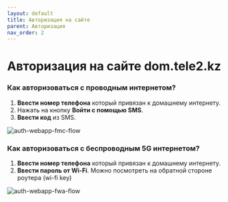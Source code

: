 ```yaml
---
layout: default
title: Авторизация на сайте
parent: Авторизация
nav_order: 2
---
```


# Авторизация на сайте dom.tele2.kz

### Как авторизоваться с проводным интернетом?

1. **Ввести номер телефона** который привязан к домашнему интернету.
2. Нажать на кнопку **Войти с помощью SMS**.
3. **Ввести код** из SMS.

![auth-webapp-fmc-flow](TBC.PIC)

### Как авторизоваться с беспроводным 5G интернетом?

1. **Ввести номер телефона** который привязан к домашнему интернету.
2. **Ввести пароль от Wi-Fi**. Можно посмотреть на обратной стороне роутера (wi-fi key)

![auth-webapp-fwa-flow](TBC.PIC)